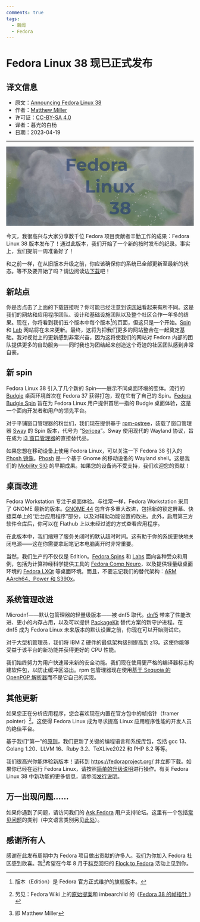 ```yaml
---
comments: true
tags:
  - 新闻
  - Fedora
---
```


# Fedora Linux 38 现已正式发布

## 译文信息

- 原文：[Announcing Fedora Linux 38](https://fedoramagazine.org/announcing-fedora-38/)
- 作者：[Matthew Miller](https://fedoramagazine.org/author/mattdm/)
- 许可证：[CC-BY-SA 4.0](http://creativecommons.org/licenses/by-sa/4.0/)
- 译者：暮光的白杨
- 日期：2023-04-19

-----

![cover](./images/2023-04/fedora/f38-1024x433.jpg)

今天，我很高兴与大家分享数千位 Fedora 项目贡献者辛勤工作的成果：Fedora Linux 38 版本发布了！通过此版本，我们开始了一个新的按时发布的纪录。事实上，我们提前一周准备好了！

和之前一样，在从旧版本升级之前，你应该确保你的系统已全部更新至最新的状态。等不及要开始了吗？请边阅读边[下载][new-site]吧！

[new-site]: https://fedoraproject.org/

## 新站点

你是否点击了上面的下载链接呢？你可能已经注意到该[网站][new-site]看起来有所不同。这是我们的网站和应用程序团队、设计和基础设施团队以及整个社区合作一年多的结果。现在，你将看到我们五个版本中每个版本[^edition]的页面，但这只是一个开始。[Spin] 和 [Lab] 网站将在未来更新。最终，这将为把我们更多的网站整合在一起奠定基础。我对视觉上的更新感到非常兴奋，因为这将使我们的网站对 Fedora 内部的团队提供更多的自助服务——同时我也为团结起来创造这个奇迹的社区团队感到非常自豪。

[^edition]: 版本（Edition）是 Fedora 官方正式维护的旗舰版本。

[spin]: https://spins.fedoraproject.org/
[lab]: https://labs.fedoraproject.org/

## 新 spin

Fedora Linux 38 引入了几个新的 Spin——展示不同桌面环境的变体。流行的 [Budgie] 桌面环境首次在 Fedora 37 获得打包，现在它有了自己的 Spin。[Fedora Budgie Spin] 旨在为 Fedora Linux 用户提供首屈一指的 Budgie 桌面体验，这是一个面向开发者和用户的领先平台。

对于平铺窗口管理器的粉丝们，我们现在提供基于 [rpm-ostree]，装载了窗口管理器 [Sway] 的 Spin 版本，代号为 “[Sericea]”。Sway 使用现代的 Wayland 协议，旨在成为 [i3 窗口管理器]的直接替代品。

[sway]: https://swaywm.org/
[Sericea]: https://fedoraproject.org/sericea/
[rpm-ostree]: https://rpm-ostree.readthedocs.io/en/latest/
[i3 窗口管理器]: https://i3wm.org/
[Budgie]: https://blog.buddiesofbudgie.org/
[Fedora Budgie Spin]: https://fedoraproject.org/spins/budgie/

如果您想在移动设备上使用 Fedora Linux，可以关注一下 Fedora 38 引入的 [Phosh 镜像][phosh-spin]。[Phosh] 是一个基于 Gnome 的移动设备的 Wayland shell。这是我们的 [Mobility SIG] 的早期成果。如果您的设备尚不受支持，我们欢迎您的贡献！

[phosh]: https://fedoraproject.org/spins/phosh/
[phosh-spin]: https://fedoraproject.org/spins/phosh/
[Mobility SIG]: https://fedoraproject.org/wiki/Mobility

## 桌面改进

Fedora Workstation 专注于桌面体验。与往常一样，Fedora Workstation 采用了 GNOME 最新的版本。[GNOME 44] 包含许多重大改进，包括新的锁定屏幕、快捷菜单上的“后台应用程序”部分，以及对辅助功能设置的改进。此外，启用第三方软件仓库后，你可以在 Flathub 上以未经过滤的方式查看应用程序。

[GNOME 44]: https://release.gnome.org/44/

在此版本中，我们缩短了服务关闭时的默认超时时间。这有助于你的系统更快地关闭电源——这在你需要拿起笔记本电脑离开时非常重要。

当然，我们生产的不仅仅是 Edition。[Fedora Spins][spin] 和 [Labs][lab] 面向各种受众和用例，包括为计算神经科学提供工具的 [Fedora Comp Neuro]，以及提供轻量级桌面环境的 [Fedora LXQt] 等桌面环境。而且，不要忘记我们的替代架构：[ARM AArch64、Power 和 S390x][alt]。

[Fedora Comp Neuro]: https://labs.fedoraproject.org/en/comp-neuro/
[Fedora LXQt]: https://spins.fedoraproject.org/en/lxqt/
[alt]: https://alt.fedoraproject.org/alt/

## 系统管理改进

Microdnf——默认包管理器的轻量级版本——被 dnf5 取代。[dnf5] 带来了性能改进、更小的内存占用，以及可以提供 [PackageKit] 替代方案的新守护进程。在 dnf5 成为 Fedora Linux 未来版本的默认设置之前，你现在可以开始测试它。

[dnf5]: https://dnf5.readthedocs.io/en/latest/
[PackageKit]: https://www.freedesktop.org/software/PackageKit/

对于大型机管理员，我们将 IBM Z 硬件的最低架构级别提高到 z13。这使你能够受益于该平台的新功能并获得更好的 CPU 性能。

我们始终努力为用户快速带来新的安全功能。我们现在使用更严格的编译器标志构建软件包，以防止缓冲区溢出。rpm 包管理器现在使用[基于 Sequoia 的 OpenPGP 解析器][openpgp]而不是它自己的实现。

[openpgp]: https://sequoia-pgp.org/

## 其他更新

如果您正在分析应用程序，您会喜欢现在内置在官方包中的帧指针（framer pointer）[^pointer]。这使得 Fedora Linux 成为寻求提高 Linux 应用程序性能的开发人员的绝佳平台。

[^pointer]: 另见：Fedora Wiki 上的[原始提案](https://fedoraproject.org/wiki/Changes/fno-omit-frame-pointer)和 imbearchild 的《[Fedora 38 的帧指针
](https://imbearchild.cyou/archives/2023/02/fedora-38-frame-pointer/)》

基于我们“第一”的[原则][rule]，我们更新了关键的编程语言和系统库包，包括 gcc 13、Golang 1.20、LLVM 16、Ruby 3.2、TeXLive2022 和 PHP 8.2 等等。

[rule]: https://docs.fedoraproject.org/en-US/project/

我们很高兴你能体验新版本！请转到 <https://fedoraproject.org/> 并立即下载。如果你已经在运行 Fedora Linux，请按照[简单的升级说明][upgrading]进行操作。有关 Fedora Linux 38 中新功能的更多信息，请参阅[发行说明]。

[upgrading]: https://docs.fedoraproject.org/en-US/quick-docs/upgrading/
[发行说明]: https://docs.fedoraproject.org/en-US/fedora/f38/release-notes/

## 万一出现问题……

如果你遇到了问题，请访问我们的 [Ask Fedora] 用户支持论坛。这里有一个包括[常见问题]的类别（中文语言类别另见[此处]）。

[Ask Fedora]: https://ask.fedoraproject.org/
[常见问题]: https://discussion.fedoraproject.org/tags/c/ask/common-issues/82/none/f38/l/latest
[此处]: https://discussion.fedoraproject.org/tags/c/ask/non-english/85/chinese-simplified

## 感谢所有人

感谢在此发布周期中为 Fedora 项目做出贡献的许多人。我们为你加入 Fedora 社区感到欣喜。我[^me]希望在今年 8 月于[科克]回归的 [Flock to Fedora] 活动上见到你。

[^me]: 即 Matthew Miller

[Flock to Fedora]: https://flocktofedora.org/
[科克]: https://en.wikipedia.org/wiki/Cork_(city)